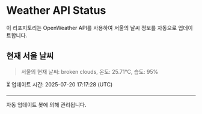 
# Weather API Status

이 리포지토리는 OpenWeather API를 사용하여 서울의 날씨 정보를 자동으로 업데이트합니다.

## 현재 서울 날씨
> 서울의 현재 날씨: broken clouds, 온도: 25.71°C, 습도: 95%

⏳ 업데이트 시간: 2025-07-20 17:17:28 (UTC)

---
자동 업데이트 봇에 의해 관리됩니다.
